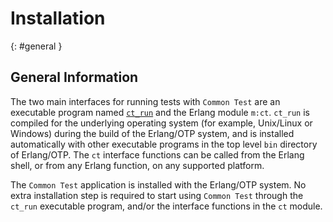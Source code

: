 <!--
%CopyrightBegin%

Copyright Ericsson AB 2023. All Rights Reserved.

Licensed under the Apache License, Version 2.0 (the "License");
you may not use this file except in compliance with the License.
You may obtain a copy of the License at

    http://www.apache.org/licenses/LICENSE-2.0

Unless required by applicable law or agreed to in writing, software
distributed under the License is distributed on an "AS IS" BASIS,
WITHOUT WARRANTIES OR CONDITIONS OF ANY KIND, either express or implied.
See the License for the specific language governing permissions and
limitations under the License.

%CopyrightEnd%
-->
# Installation

[](){: #general }

## General Information

The two main interfaces for running tests with `Common Test` are an executable
program named [`ct_run`](ct_run_cmd.md) and the Erlang module `m:ct`. `ct_run`
is compiled for the underlying operating system (for example, Unix/Linux or
Windows) during the build of the Erlang/OTP system, and is installed
automatically with other executable programs in the top level `bin` directory of
Erlang/OTP. The `ct` interface functions can be called from the Erlang shell, or
from any Erlang function, on any supported platform.

The `Common Test` application is installed with the Erlang/OTP system. No extra
installation step is required to start using `Common Test` through the `ct_run`
executable program, and/or the interface functions in the `ct` module.
